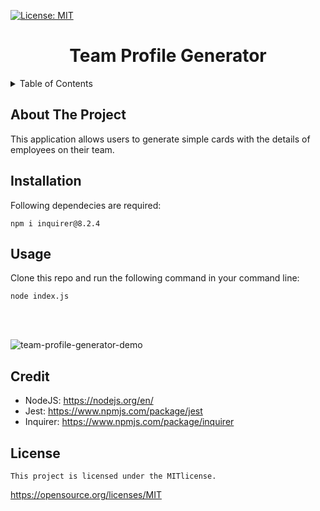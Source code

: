  [![License: MIT](https://img.shields.io/badge/License-MIT-yellow.svg)](https://opensource.org/licenses/MIT)

<h1 align="center">Team Profile Generator</h1>

<details>
  <summary>Table of Contents</summary>
  <ol>
    <li>
        <a href="#about-the-project">About The Project</a>
      <ul>
        <li><a href="#installation">Installation</a></li>
      </ul>
    </li>
    <li><a href="#usage">Usage</a></li>
    <li><a href="#credit">Credit</a></li>
    <li><a href="#license">License</a></li>
  </ol>
</details>

## About The Project
This application allows users to generate simple cards with the details of employees on their team. 


## Installation
Following dependecies are required:
```
npm i inquirer@8.2.4
```

## Usage
Clone this repo and run the following command in your command line:
```
node index.js
```
<br>
<br>

![team-profile-generator-demo](https://github.com/rajkdh/team.profile.generator/assets/112664790/9add2221-61a9-41d2-9db9-09130d80fb76)


## Credit
* NodeJS: https://nodejs.org/en/
* Jest: https://www.npmjs.com/package/jest
* Inquirer: https://www.npmjs.com/package/inquirer

## License
    
    This project is licensed under the MITlicense.
https://opensource.org/licenses/MIT
